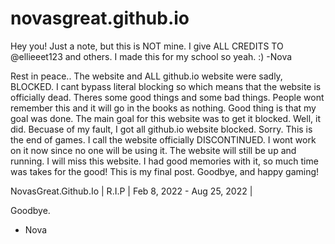 # novasgreat.github.io
Hey you! Just a note, but this is NOT mine. I give ALL CREDITS TO @ellieeet123 and others. I made this for my school so yeah. :) -Nova



Rest in peace..
The website and ALL github.io website were sadly, BLOCKED. I cant bypass literal blocking so which means that the website is officially dead. Theres some good things and some bad things. People wont remember this and it will go in the books as nothing. Good thing is that my goal was done. The main goal for this website was to get it blocked. Well, it did. Becuase of my fault, I got all github.io website blocked. Sorry. This is the end of games. I call the website officially DISCONTINUED. I wont work on it now since no one will be using it. The website will still be up and running. I will miss this website. I had good memories with it, so much time was takes for the good! This is my final post. Goodbye, and happy gaming!


NovasGreat.Github.Io | R.I.P | Feb 8, 2022 - Aug 25, 2022 |

Goodbye.
- Nova
